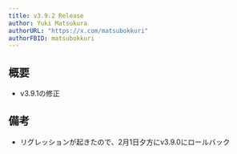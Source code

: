 ```yaml
---
title: v3.9.2 Release
author: Yuki Matsukura
authorURL: "https://x.com/matsubokkuri"
authorFBID: matsubokkuri
---
```


## 概要

- v3.9.1の修正

## 備考

- リグレッションが起きたので、2月1日夕方にv3.9.0にロールバック


